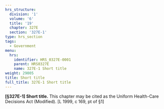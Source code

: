 ```yaml
---
hrs_structure:
  division: '1'
  volume: '6'
  title: '19'
  chapter: 327E
  section: '327E-1'
type: hrs_section
tags:
  - Government
menu:
  hrs:
    identifier: HRS_0327E-0001
    parent: HRS0327E
    name: 327E-1 Short title
weight: 29005
title: Short title
full_title: 327E-1 Short title
---
```

**[§327E-1] Short title.** This chapter may be cited as the Uniform Health-Care Decisions Act (Modified). [L 1999, c 169, pt of §1]